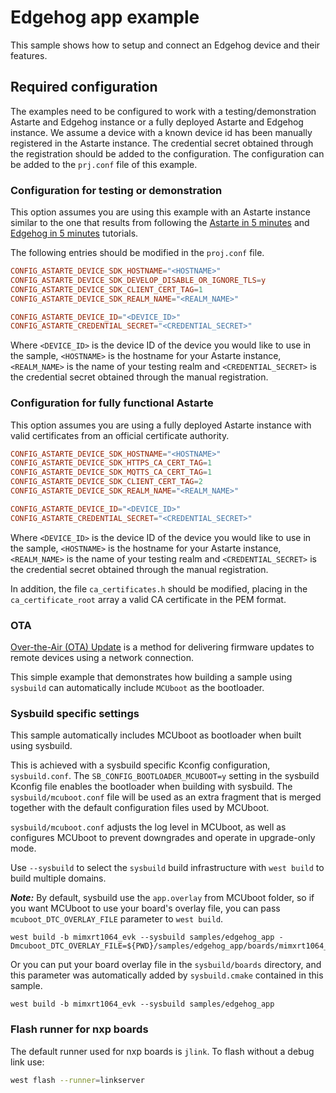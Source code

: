<!--
Copyright 2024 SECO Mind Srl

SPDX-License-Identifier: Apache-2.0
-->

# Edgehog app example

This sample shows how to setup and connect an Edgehog device and their features.

## Required configuration

The examples need to be configured to work with a testing/demonstration Astarte and Edgehog instance or
a fully deployed Astarte and Edgehog instance.
We assume a device with a known device id has been manually registered in the Astarte instance.
The credential secret obtained through the registration should be added to the configuration.
The configuration can be added to the `prj.conf` file of this example.

### Configuration for testing or demonstration

This option assumes you are using this example with an Astarte instance similar to the
one that results from following the
[Astarte in 5 minutes](https://docs.astarte-platform.org/astarte/latest/010-astarte_in_5_minutes.html)
and [Edgehog in 5 minutes](https://docs.edgehog.io/snapshot/edgehog_in_5_minutes.html)
tutorials.

The following entries should be modified in the `proj.conf` file.
```conf
CONFIG_ASTARTE_DEVICE_SDK_HOSTNAME="<HOSTNAME>"
CONFIG_ASTARTE_DEVICE_SDK_DEVELOP_DISABLE_OR_IGNORE_TLS=y
CONFIG_ASTARTE_DEVICE_SDK_CLIENT_CERT_TAG=1
CONFIG_ASTARTE_DEVICE_SDK_REALM_NAME="<REALM_NAME>"

CONFIG_ASTARTE_DEVICE_ID="<DEVICE_ID>"
CONFIG_ASTARTE_CREDENTIAL_SECRET="<CREDENTIAL_SECRET>"
```
Where `<DEVICE_ID>` is the device ID of the device you would like to use in the sample, `<HOSTNAME>`
is the hostname for your Astarte instance, `<REALM_NAME>` is the name of your testing realm and
`<CREDENTIAL_SECRET>` is the credential secret obtained through the manual registration.

### Configuration for fully functional Astarte

This option assumes you are using a fully deployed Astarte instance with valid certificates from
an official certificate authority.

```conf
CONFIG_ASTARTE_DEVICE_SDK_HOSTNAME="<HOSTNAME>"
CONFIG_ASTARTE_DEVICE_SDK_HTTPS_CA_CERT_TAG=1
CONFIG_ASTARTE_DEVICE_SDK_MQTTS_CA_CERT_TAG=1
CONFIG_ASTARTE_DEVICE_SDK_CLIENT_CERT_TAG=2
CONFIG_ASTARTE_DEVICE_SDK_REALM_NAME="<REALM_NAME>"

CONFIG_ASTARTE_DEVICE_ID="<DEVICE_ID>"
CONFIG_ASTARTE_CREDENTIAL_SECRET="<CREDENTIAL_SECRET>"
```
Where `<DEVICE_ID>` is the device ID of the device you would like to use in the sample, `<HOSTNAME>`
is the hostname for your Astarte instance, `<REALM_NAME>` is the name of your testing realm and
`<CREDENTIAL_SECRET>` is the credential secret obtained through the manual registration.

In addition, the file `ca_certificates.h` should be modified, placing in the `ca_certificate_root`
array a valid CA certificate in the PEM format.

### OTA
[Over-the-Air (OTA) Update](../../doc/ota.md) is a method for delivering firmware updates to remote devices using a network connection.

This simple example that demonstrates how building a sample using `sysbuild` can automatically include `MCUboot` as the bootloader.

### Sysbuild specific settings
This sample automatically includes MCUboot as bootloader when built using sysbuild.

This is achieved with a sysbuild specific Kconfig configuration, `sysbuild.conf`.
The `SB_CONFIG_BOOTLOADER_MCUBOOT=y` setting in the sysbuild Kconfig file enables the bootloader when building with sysbuild.
The `sysbuild/mcuboot.conf` file will be used as an extra fragment that is merged together with the default configuration files used by MCUboot.

`sysbuild/mcuboot.conf` adjusts the log level in MCUboot, as well as configures MCUboot to prevent downgrades and operate in upgrade-only mode.

Use ``--sysbuild`` to select the `sysbuild` build infrastructure with `west build` to build multiple domains.

**_Note:_**
By default, sysbuild use the `app.overlay` from MCUboot folder, so if you want MCUboot to use your board's overlay file, you can pass `mcuboot_DTC_OVERLAY_FILE` parameter to `west build`.

```
west build -b mimxrt1064_evk --sysbuild samples/edgehog_app -Dmcuboot_DTC_OVERLAY_FILE=${PWD}/samples/edgehog_app/boards/mimxrt1064_evk.overlay
```

Or you can put your board overlay file in the `sysbuild/boards` directory, and this parameter was automatically added by `sysbuild.cmake` contained in this sample.

```
west build -b mimxrt1064_evk --sysbuild samples/edgehog_app
```

### Flash runner for nxp boards

The default runner used for nxp boards is `jlink`. To flash without a debug link use:
```sh
west flash --runner=linkserver
```
